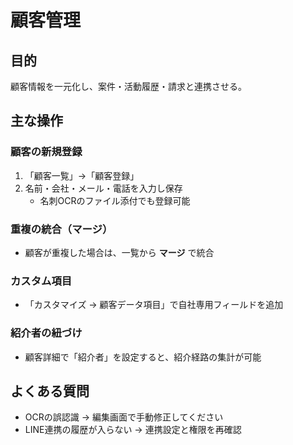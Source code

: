 # 顧客管理

## 目的
顧客情報を一元化し、案件・活動履歴・請求と連携させる。

## 主な操作
### 顧客の新規登録
1. 「顧客一覧」→「顧客登録」
2. 名前・会社・メール・電話を入力し保存  
   - 名刺OCRのファイル添付でも登録可能

### 重複の統合（マージ）
- 顧客が重複した場合は、一覧から **マージ** で統合

### カスタム項目
- 「カスタマイズ → 顧客データ項目」で自社専用フィールドを追加

### 紹介者の紐づけ
- 顧客詳細で「紹介者」を設定すると、紹介経路の集計が可能

## よくある質問
- OCRの誤認識 → 編集画面で手動修正してください
- LINE連携の履歴が入らない → 連携設定と権限を再確認